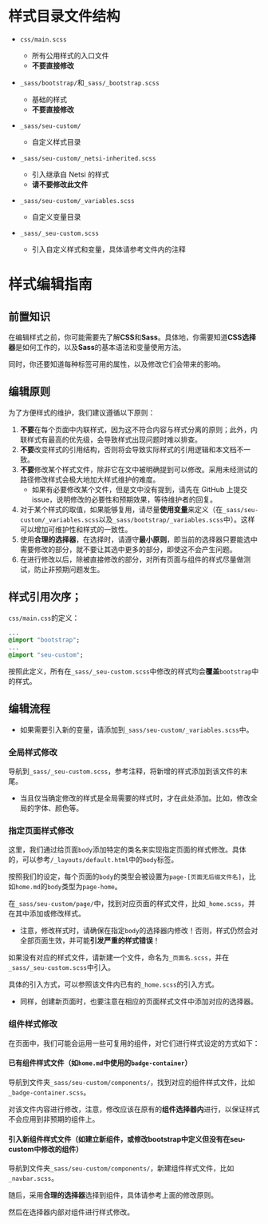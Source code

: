 # 样式目录文件结构
- `css/main.scss`
  - 所有公用样式的入口文件
  - **不要直接修改**

- `_sass/bootstrap/`和`_sass/_bootstrap.scss`
  - 基础的样式
  - **不要直接修改**

- `_sass/seu-custom/`
  - 自定义样式目录

- `_sass/seu-custom/_netsi-inherited.scss`
  - 引入继承自 Netsi 的样式
  - **请不要修改此文件**

- `_sass/seu-custom/_variables.scss`
  - 自定义变量目录

- `_sass/_seu-custom.scss`
  - 引入自定义样式和变量，具体请参考文件内的注释

# 样式编辑指南

## 前置知识

在编辑样式之前，你可能需要先了解**CSS**和**Sass**。具体地，你需要知道**CSS选择器**是如何工作的，以及**Sass**的基本语法和变量使用方法。

同时，你还要知道每种标签可用的属性，以及修改它们会带来的影响。

## 编辑原则

为了方便样式的维护，我们建议遵循以下原则：

1. **不要**在每个页面中内联样式，因为这不符合内容与样式分离的原则；此外，内联样式有最高的优先级，会导致样式出现问题时难以排查。
2. **不要**改变样式的引用结构，否则将会导致实际样式的引用逻辑和本文档不一致。
3. **不要**修改某个样式文件，除非它在文中被明确提到可以修改。采用未经测试的路径修改样式会极大地加大样式维护的难度。
   * 如果有必要修改某个文件，但是文中没有提到，请先在 GitHub 上提交 issue，说明修改的必要性和预期效果，等待维护者的回复。
4. 对于某个样式的取值，如果能够复用，请尽量**使用变量**来定义（在`_sass/seu-custom/_variables.scss`以及`_sass/bootstrap/_variables.scss`中）。这样可以增加可维护性和样式的一致性。
5. 使用**合理的选择器**，在选择时，请遵守**最小原则**，即当前的选择器只要能选中需要修改的部分，就不要让其选中更多的部分，即使这不会产生问题。
6. 在进行修改以后，除被直接修改的部分，对所有页面与组件的样式尽量做测试，防止非预期问题发生。

## 样式引用次序；

`css/main.css`的定义：

```sass
...
@import "bootstrap";
...
@import "seu-custom";
```

按照此定义，所有在`_sass/_seu-custom.scss`中修改的样式均会**覆盖**`bootstrap`中的样式。

## 编辑流程

* 如果需要引入新的变量，请添加到`_sass/seu-custom/_variables.scss`中。

### 全局样式修改

导航到`_sass/_seu-custom.scss`，参考注释，将新增的样式添加到该文件的末尾。

* 当且仅当确定修改的样式是全局需要的样式时，才在此处添加。比如，修改全局的字体、颜色等。

### 指定页面样式修改

这里，我们通过给页面`body`添加特定的类名来实现指定页面的样式修改。具体的，可以参考`/_layouts/default.html`中的`body`标签。

按照我们的设定，每个页面的`body`的类型会被设置为`page-[页面无后缀文件名]`，比如`home.md`的`body`类型为`page-home`。

在`_sass/seu-custom/page/`中，找到对应页面的样式文件，比如`_home.scss`，并在其中添加或修改样式。

* 注意，修改样式时，请确保在指定`body`的选择器内修改！否则，样式仍然会对全部页面生效，并可能**引发严重的样式错误**！

如果没有对应的样式文件，请新建一个文件，命名为`_页面名.scss`，并在`_sass/_seu-custom.scss`中引入。

具体的引入方式，可以参照该文件内已有的`_home.scss`的引入方式。

* 同样，创建新页面时，也要注意在相应的页面样式文件中添加对应的选择器。

### 组件样式修改

在页面中，我们可能会运用一些可复用的组件，对它们进行样式设定的方式如下：

#### 已有组件样式文件（如`home.md`中使用的`badge-container`）

导航到文件夹`_sass/seu-custom/components/`，找到对应的组件样式文件，比如`_badge-container.scss`。

对该文件内容进行修改，注意，修改应该在原有的**组件选择器内**进行，以保证样式不会应用到非预期的组件上。

#### 引入新组件样式文件（如建立新组件，或修改bootstrap中定义但没有在seu-custom中修改的组件）

导航到文件夹`_sass/seu-custom/components/`，新建组件样式文件，比如`_navbar.scss`。

随后，采用**合理的选择器**选择到组件，具体请参考上面的修改原则。

然后在选择器内部对组件进行样式修改。
